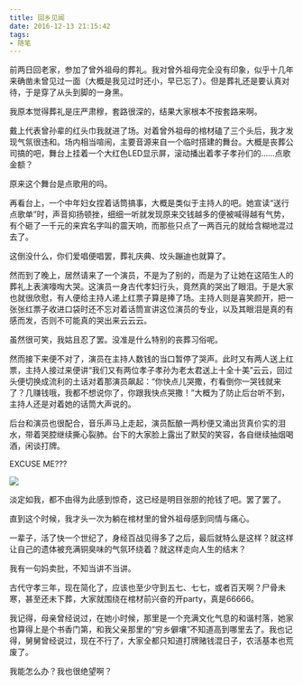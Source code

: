 ```yaml
---
title: 回乡见闻
date: 2016-12-13 21:15:42
tags:
- 随笔
---
```


前两日回老家，参加了曾外祖母的葬礼。我对曾外祖母完全没有印象，似乎十几年来确凿未曾见过一面（大概是我见过时还小，早已忘了）。但是葬礼还是要认真对待，于是穿了从头到脚的一身黑。

我原本觉得葬礼是庄严肃穆，套路很深的，结果大家根本不按套路来啊。

戴上代表曾孙辈的红头巾我就进了场。对着曾外祖母的棺材磕了三个头后，我才发现气氛很违和。场内相当喧闹，主要音源来自一个临时搭建的舞台。大概是丧葬公司搞的吧，舞台上挂着一个大红色LED显示屏，滚动播出着孝子孝孙们的……点歌金额？

原来这个舞台是点歌用的吗。

再看台上，一个中年妇女捏着话筒搞事，大概是类似于主持人的吧。她宣读“送行点歌单”时，声音抑扬顿挫，细细一听就发现原来交钱越多的便被喊得越有气势，有个砸了一千元的来宾名字叫的震天响，而那些只点了一两百元的就给含糊地混过去了。

这倒没什么，你们爱唱便唱罢，葬礼庆典、坟头蹦迪也就算了。

<!-- more -->

然而到了晚上，居然请来了一个演员，不是为了别的，而是为了让她在这陌生人的葬礼上表演嚎啕大哭。这演员一身古代孝妇行头，竟然真的哭出了眼泪。于是大家也就很欣慰，有人便给主持人递上红票子算是捧了场。主持人则是喜笑颜开，把一张张红票子收进口袋时还不忘对着话筒宣讲这位演员的专业，以及其眼泪是真的有感而发，否则不可能真的哭出来云云云。

虽然很可笑，我姑且忍了罢。没准是什么特别的丧葬习俗呢。

然而接下来便不对了，演员在主持人数钱的当口暂停了哭声。此时又有两人送上红票，主持人接过来便讲“我们又有两位孝子孝孙为老太君送上十全十美”云云，回过头便切换成流利的土话对着那演员飙起：“你快点儿哭撒，冇看倒你一哭钱就来了？几赚钱哦，我都不想说你了，你跟我快点哭撒！”大概为了防止后台听不到，主持人还是对着她的话筒大声说的。

后台和演员也很配合，音乐声马上走起，演员酝酿一两秒便又涌出货真价实的泪水，带着哭腔继续撕心裂肺。台下的大家脸上露出了默契的笑容，各自继续抽烟喝酒，闲谈打牌。

EXCUSE ME???

![](https://raw.githubusercontent.com/Macyrate/Macyrate.github.io/photo/黑人问号.jpg)

淡定如我，都不由得为此感到惊奇，这已经是明目张胆的抢钱了吧。罢了罢了。

直到这个时候，我才头一次为躺在棺材里的曾外祖母感到同情与痛心。

一辈子，活了快一个世纪了，身经百战见得多了之后，最后就特么是这样？就这样让自己的遗体被充满铜臭味的气氛环绕着？就这样走向人生的结末？

我有一句妈卖批，不知当讲不当讲。

古代守孝三年，现在简化了，应该也至少守到五七、七七，或者百天啊？尸骨未寒，甚至还未下葬，大家就围绕在棺材前兴奋的开party，真是66666。

我记得，母亲曾经说过，在她小时候，那里是一个充满文化气息的和谐村落，她家也算得上是个书香门第，和我父亲那里的“穷乡僻壤”不知道高到哪里去了。我也记得，舅舅曾经说过，现在不行了，大家全都只知道打牌赌钱混日子，农活基本也荒废了。

我能怎么办？我也很绝望啊？